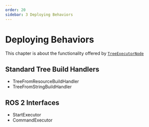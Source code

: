 ```yaml
---
order: 20
sidebar: 3 Deploying Behaviors
---
```

# Deploying Behaviors

This chapter is about the functionality offered by [`TreeExecutorNode`](https://robin-mueller.github.io/auto-apms/classauto__apms__behavior__tree_1_1TreeExecutorNode.html)

## Standard Tree Build Handlers

- TreeFromResourceBuildHandler
- TreeFromStringBuildHandler

## ROS 2 Interfaces

- StartExecutor
- CommandExecutor
